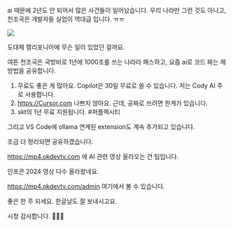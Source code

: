 ai 때문에 2년도 안 되어서 많은 사건들이 일어났습니다.
우리 나라만 그런 것도 아니고, 천조국은 개발자들 실업이 역대급 입니다. ㅠㅠ

<img src="https://substackcdn.com/image/fetch/f_auto,q_auto:good,fl_progressive:steep/https%3A%2F%2Fsubstack-post-media.s3.amazonaws.com%2Fpublic%2Fimages%2Ffda236bd-ce63-421a-af41-d1bd19b8551a_2886x1843.png">

도대체 캘리포니아에 무슨 일이 있었던 걸까요.

여튼 천조국은 국방비로 1년에 1000조를 쓰는 나라라 패스하고, 요즘 ai로 코드 짜는 제 방법을 공유합니다.

1. 무료도 좋은 게 많아요. Copilot은 30일 무료로 쓸 수 있습니다. 저는 Cody AI 주로 사용합니다.
2. https://Cursor.com 나쁘지 않아요. 근데, 공짜로 쓰려면 한계가 있습니다.
3. skt의 1년 무료 지원됩니다. #퍼플렉시티 

그리고 VS Code에 ollama 연계된 extension도 계속 추가되고 있습니다.

조금 더 정리되면 공유하겠습니다.

https://mp4.okdevtv.com 에 AI 관련 영상 올라오는 건 팁입니다.

인프콘 2024 영상 다수 올라왔네요.

https://mp4.okdevtv.com/admin
여기에서 볼 수 있습니다.

좋은 한 주 되세요. 한글날도 잘 보내시고요.

시청 감사합니다. 🙇🏻‍♂️
